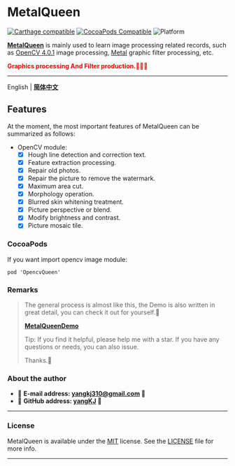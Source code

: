 # MetalQueen

[![Carthage compatible](https://img.shields.io/badge/Carthage-compatible-brightgreen.svg?style=flat&colorA=28a745&&colorB=4E4E4E)](https://github.com/yangKJ/MetalQueen)
[![CocoaPods Compatible](https://img.shields.io/cocoapods/v/OpencvQueen.svg?style=flat&label=OpencvQueen&colorA=28a745&&colorB=4E4E4E)](https://cocoapods.org/pods/OpencvQueen)
![Platform](https://img.shields.io/badge/Platforms-iOS%20%7C%20macOS%20%7C%20watchOS-4E4E4E.svg?colorA=28a745)

**[MetalQueen](https://github.com/yangKJ/MetalQueen)** is mainly used to learn image processing related records, such as [OpenCV 4.0.1](https://docs.opencv.org/4.0.1/modules.html) image processing, [Metal](https://developer.apple.com/metal) graphic filter processing, etc.

<font color=red>**Graphics processing And Filter production.👒👒👒**</font>

-------

English | [**简体中文**](README_CN.md)

## Features
At the moment, the most important features of MetalQueen can be summarized as follows:

- OpenCV module:
	- [x] Hough line detection and correction text.
	- [x] Feature extraction processing.
	- [x] Repair old photos.
	- [x] Repair the picture to remove the watermark.
	- [x] Maximum area cut.
	- [x] Morphology operation.
	- [x] Blurred skin whitening treatment.
 	- [x] Picture perspective or blend.
	- [x] Modify brightness and contrast.
	- [x] Picture mosaic tile.
	
### CocoaPods

If you want import opencv image module:

```
pod 'OpencvQueen'
```

### Remarks

> The general process is almost like this, the Demo is also written in great detail, you can check it out for yourself.🎷
>
> [**MetalQueenDemo**](https://github.com/yangKJ/MetalQueen)
>
> Tip: If you find it helpful, please help me with a star. If you have any questions or needs, you can also issue.
>
> Thanks.🎇

### About the author
- 🎷 **E-mail address: [yangkj310@gmail.com](yangkj310@gmail.com) 🎷**
- 🎸 **GitHub address: [yangKJ](https://github.com/yangKJ) 🎸**

-----

### License
MetalQueen is available under the [MIT](LICENSE) license. See the [LICENSE](LICENSE) file for more info.

-----

